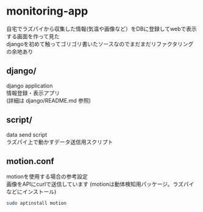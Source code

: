 # monitoring-app
自宅でラズパイから収集した情報(気温や画像など）をDBに登録してwebで表示する画面を作って見た  
djangoを初めて触ってゴリゴリ書いたソースなのでまだまだリファクタリングの余地あり

## django/

django application   
情報登録・表示アプリ  
(詳細は django/README.md 参照)

## script/

data send script  
ラズパイ上で動かすデータ送信用スクリプト

## motion.conf

motionを使用する場合の参考設定  
画像をAPIにcurlで送信しています
(motionは動体検知用パッケージ。ラズパイなどにインストール)

~~~ bash
sudo aptinstall motion
~~~
